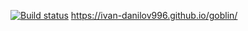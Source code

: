 [![Build status](https://ci.appveyor.com/api/projects/status/0wdgauxujskk357o?svg=true)](https://ci.appveyor.com/project/Ivan-Danilov996/goblin)
https://ivan-danilov996.github.io/goblin/